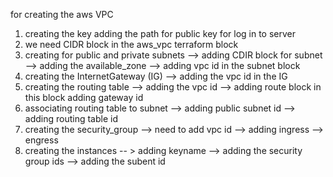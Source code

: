 for creating the aws VPC 
1. creating the key  adding the path for public key for log in to server 
2. we need CIDR block in the aws_vpc terraform block 
3. creating for public and private subnets --> adding CDIR block for subnet --> adding the available_zone  --> adding vpc id in the subnet block 
4. creating the InternetGateway (IG) --> adding the vpc id in the IG 
5. creating the routing table  --> adding the vpc id --> adding route block in this block adding gateway id 
6. associating routing table to subnet --> adding public subnet id --> adding routing table id
7. creating the security_group --> need to add vpc id --> adding ingress --> engress 
8. creating the instances  -- > adding keyname --> adding the security group ids --> adding the subent id 
  